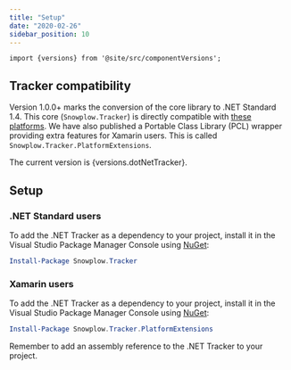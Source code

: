 ```yaml
---
title: "Setup"
date: "2020-02-26"
sidebar_position: 10
---
```


```mdx-code-block
import {versions} from '@site/src/componentVersions';
```

## Tracker compatibility

Version 1.0.0+ marks the conversion of the core library to .NET Standard 1.4. This core (`Snowplow.Tracker`) is directly compatible with [these platforms](https://github.com/dotnet/standard/blob/master/docs/versions.md). We have also published a Portable Class Library (PCL) wrapper providing extra features for Xamarin users. This is called `Snowplow.Tracker.PlatformExtensions`.

<p>The current version is {versions.dotNetTracker}.</p>

## Setup

### .NET Standard users

To add the .NET Tracker as a dependency to your project, install it in the Visual Studio Package Manager Console using [NuGet](https://www.nuget.org/):

```powershell
Install-Package Snowplow.Tracker
```

### Xamarin users

To add the .NET Tracker as a dependency to your project, install it in the Visual Studio Package Manager Console using [NuGet](https://www.nuget.org/):

```powershell
Install-Package Snowplow.Tracker.PlatformExtensions
```

Remember to add an assembly reference to the .NET Tracker to your project.
